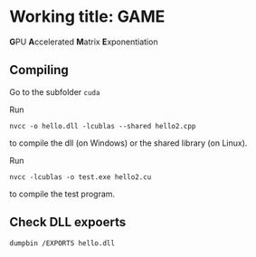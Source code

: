 # Working title: GAME 
**G**PU **A**ccelerated **M**atrix **E**xponentiation

## Compiling
Go to the subfolder ``cuda``

Run 
```
nvcc -o hello.dll -lcublas --shared hello2.cpp
```
to compile the dll (on Windows) or the shared library (on Linux).

Run 
```
nvcc -lcublas -o test.exe hello2.cu
```
to compile the test program.

## Check DLL expoerts
```
dumpbin /EXPORTS hello.dll
```